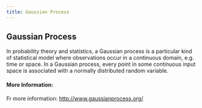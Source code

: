 ```yaml
---
title: Gaussian Process
---
```

## Gaussian Process

In probability theory and statistics, a Gaussian process is a particular kind of statistical model where observations occur in a continuous domain, e.g. time or space. In a Gaussian process, every point in some continuous input space is associated with a normally distributed random variable.

#### More Information:
Fr more information: http://www.gaussianprocess.org/


